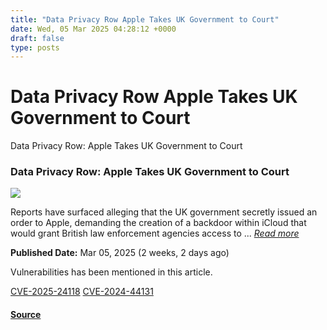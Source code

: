 ```yaml
---
title: "Data Privacy Row Apple Takes UK Government to Court"
date: Wed, 05 Mar 2025 04:28:12 +0000
draft: false
type: posts
---
```

# Data Privacy Row Apple Takes UK Government to Court





 Data Privacy Row: Apple Takes UK Government to Court 

### Data Privacy Row: Apple Takes UK Government to Court

![](https://upload.cvefeed.io/news/33485/thumbnail.jpg)

Reports have surfaced alleging that the UK government secretly issued an order to Apple, demanding the creation of a backdoor within iCloud that would grant British law enforcement agencies access to ... [_Read more_](https://securityonline.info/data-privacy-row-apple-takes-uk-government-to-court/)

**Published Date:** Mar 05, 2025 (2 weeks, 2 days ago)

Vulnerabilities has been mentioned in this article.

[CVE-2025-24118](https://cvefeed.io/vuln/detail/CVE-2025-24118) [CVE-2024-44131](https://cvefeed.io/vuln/detail/CVE-2024-44131)

#### [Source](https://securityonline.info/data-privacy-row-apple-takes-uk-government-to-court/)

